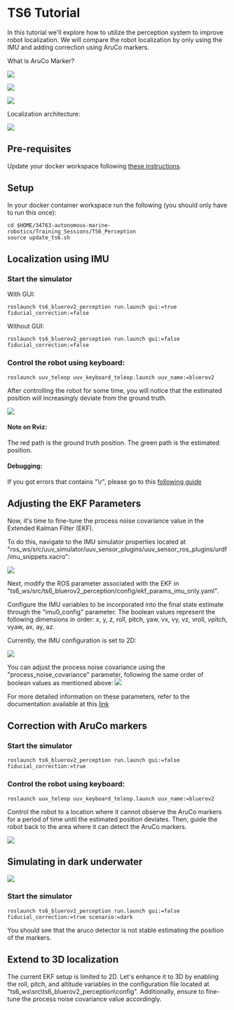 # TS6 Tutorial #

In this tutorial we'll explore how to utilize the perception system to improve robot localization.
We will compare the robot localization by only using the IMU and adding correction using AruCo markers.

What is AruCo Marker?

![](assets/aruco_marker.png)

![](assets/aruco_gazebo.png)

![](assets/marker_placing.png)

Localization architecture:

![](assets/TS6_diagram.png)

## Pre-requisites ##

Update your docker workspace following [these instructions](https://gitlab.gbar.dtu.dk/dtu-asl/courses/34763-autonomous-marine-robotics/-/tree/main/#getting-course-updates).

## Setup ##

In your docker container workspace run the following (you should only have to run this once):

```
cd $HOME/34763-autonomous-marine-robotics/Training_Sessions/TS6_Perception
source update_ts6.sh
```

## Localization using IMU ###

### Start the simulator

With GUI:

```
roslaunch ts6_bluerov2_perception run.launch gui:=true fiducial_correction:=false
```

Without GUI:

```
roslaunch ts6_bluerov2_perception run.launch gui:=false fiducial_correction:=false
```

### Control the robot using keyboard:
```
roslaunch uuv_teleop uuv_keyboard_teleop.launch uuv_name:=bluerov2 
```

After controlling the robot for some time, you will notice that the estimated position will increasingly deviate from the ground truth.

![](assets/ts6_imu_only.png)

#### Note on Rviz:
The red path is the ground truth position.
The green path is the estimated position.

#### Debugging:
If you got errors that contains "\r", please go to this [following guide](https://gitlab.gbar.dtu.dk/dtu-asl/courses/34763-autonomous-marine-robotics/-/tree/main/debugging.md)

## Adjusting the EKF Parameters ##

Now, it's time to fine-tune the process noise covariance value in the Extended Kalman Filter (EKF).

To do this, navigate to the IMU simulator properties located at "ros_ws/src/uuv_simulator/uuv_sensor_plugins/uuv_sensor_ros_plugins/urdf/imu_snippets.xacro":

![](assets/imu_simulator.png)

Next, modify the ROS parameter associated with the EKF in "ts6_ws/src/ts6_bluerov2_perception/config/ekf_params_imu_only.yaml".

Configure the IMU variables to be incorporated into the final state estimate through the "imu0_config" parameter. The boolean values represent the following dimensions in order: x, y, z, roll, pitch, yaw, vx, vy, vz, vroll, vpitch, vyaw, ax, ay, az.

Currently, the IMU configuration is set to 2D:

![](assets/imu_config.png)

You can adjust the process noise covariance using the "process_noise_covariance" parameter, following the same order of boolean values as mentioned above:
![](assets/process_noise_covariance.png)

For more detailed information on these parameters, refer to the documentation available at this [link](https://docs.ros.org/en/melodic/api/robot_localization/html/state_estimation_nodes.html)

## Correction with AruCo markers ###

### Start the simulator
```
roslaunch ts6_bluerov2_perception run.launch gui:=false fiducial_correction:=true
```

### Control the robot using keyboard:
```
roslaunch uuv_teleop uuv_keyboard_teleop.launch uuv_name:=bluerov2 
```

Control the robot to a location where it cannot observe the AruCo markers for a period of time until the estimated position deviates. Then, guide the robot back to the area where it can detect the AruCo markers.

![](assets/ts6_with_aruco_markers.png)

## Simulating in dark underwater ###

![](assets/dark_underwater.png)


### Start the simulator
```
roslaunch ts6_bluerov2_perception run.launch gui:=false fiducial_correction:=true scenario:=dark
```

You should see that the aruco detector is not stable estimating the position of the markers.


## Extend to 3D localization ###

The current EKF setup is limited to 2D. Let's enhance it to 3D by enabling the roll, pitch, and altitude variables in the configuration file located at "ts6_ws\src\ts6_bluerov2_perception\config". Additionally, ensure to fine-tune the process noise covariance value accordingly.